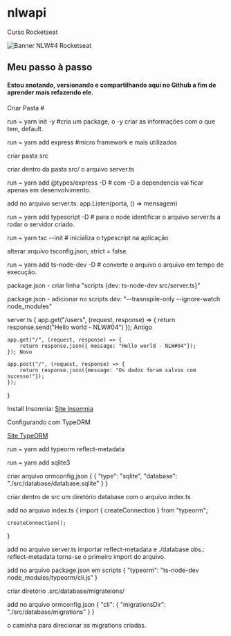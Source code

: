 # nlwapi

Curso Rocketseat

<img src="https://cdn.discordapp.com/attachments/694609874197151754/813851700011335730/NLW04_pack_divulgacao_-_Github.png" alt="Banner NLW#4 Rocketseat">

## Meu passo à passo

#### Estou anotando, versionando e compartilhando aqui no Github a fim de aprender mais refazendo ele.

Criar Pasta #

run ~ yarn init -y #cria um package, o -y criar as informações com o que tem, default.

run ~ yarn add express #micro framework e mais utilizados

criar pasta src

criar dentro da pasta src/ o arquivo server.ts

run ~ yarn add @types/express -D # com -D a dependencia vai ficar apenas em desenvolvimento.

add no arquivo server.ts: app.Listen(porta, () => mensagem)

run ~ yarn add typescript -D # para o node identificar o arquivo server.ts a rodar o servidor criado.

run ~ yarn tsc --init # inicializa o typescript na aplicação

alterar arquivo tsconfig.json, strict = false.

run ~ yarn add ts-node-dev -D # converte o arquivo o arquivo em tempo de execução.

package.json - criar linha "scripts {dev: ts-node-dev src/server.ts}"

package.json - adicionar no scripts dev: "--trasnspile-only --ignore-watch node_modules"

server.ts {
app.get("/users", (request, response) => {
return response.send("Hello world - NLW#04")
}); Antigo

    app.get("/", (request, response) => {
        return response.json({ message: "Hello world - NLW#04"});
    }); Novo

    app.post("/", (request, response) => {
        return response.json({message: "Os dados foram salvos com sucesso!"});
    });

}

Install Insomnia: [Site Insomnia](https://insomnia.rest/)

Configurando com TypeORM

[Site TypeORM](https://typeorm.io/#/)

run ~ yarn add typeorm reflect-metadata

run ~ yarn add sqlite3

criar arquivo ormconfig,json {
{
"type": "sqlite",
"database": "./src/database/database.sqlite"
}
}

criar dentro de src um diretório database com o arquivo index.ts

add no arquivo index.ts {
import { createConnection } from "typeorm";

    createConnection();

}

add no arquivo server.ts importar reflect-metadata e ./database
obs.: reflect-metadata torna-se o primeiro import do arquivo.

add no arquivo package.json em scripts {
"typeorm": "ts-node-dev node_modules/typeorm/cli.js"
}

criar diretório .src/database/migrateions/

add no arquivo ormconfig.json {
"cli": {
"migrationsDir": "./src/database/migrations"
}
}

o caminha para direcionar as migrations criadas.
